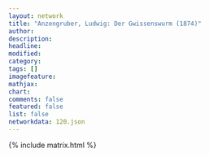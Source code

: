 ```yaml
---
layout: network
title: "Anzengruber, Ludwig: Der Gwissenswurm (1874)"
author:
description:
headline:
modified:
category:
tags: []
imagefeature: 
mathjax: 
chart: 
comments: false
featured: false
list: false
networkdata: 120.json
---
```

{% include matrix.html %}
